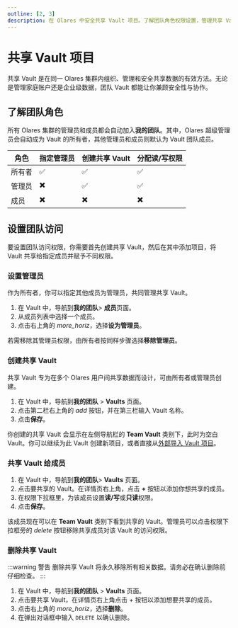 ```yaml
---
outline: [2, 3]
description: 在 Olares 中安全共享 Vault 项目。了解团队角色权限设置，管理共享 Vault 访问权限，实现团队成员间的安全协作。
---
```


# 共享 Vault 项目

共享 Vault 是在同一 Olares 集群内组织、管理和安全共享数据的有效方法。无论是管理家庭账户还是企业级数据，团队 Vault 都能让你兼顾安全性与协作。

## 了解团队角色

所有 Olares 集群的管理员和成员都会自动加入**我的团队**。其中，Olares 超级管理员会自动成为 Vault 的所有者，其他管理员和成员则默认为 Vault 团队成员。

| 角色           | 指定管理员        | 创建共享 Vault | 分配读/写权限  |
|--------------|------------------|----------------|--------------|
| 所有者         | ✅               | ✅             | ✅           |
| 管理员         | ✖️               | ✅             | ✅           |
| 成员           | ✖️               | ✖️             | ✖️           |

## 设置团队访问

要设置团队访问权限，你需要首先创建共享 Vault，然后在其中添加项目，将 Vault 共享给指定成员并赋予不同权限。

### 设置管理员

作为所有者，你可以指定其他成员为管理员，共同管理共享 Vault。

1.  在 Vault 中，导航到**我的团队**> **成员**页面。
2.  从成员列表中选择一个成员。
3.  点击右上角的 <i class="material-symbols-outlined">more_horiz</i>，选择**设为管理员**。

若需移除其管理员权限，由所有者按同样步骤选择**移除管理员**。

### 创建共享 Vault

共享 Vault 专为在多个 Olares 用户间共享数据而设计，可由所有者或管理员创建。

1.  在 Vault 中，导航到**我的团队** > **Vaults** 页面。
2.  点击第二栏右上角的 <i class="material-symbols-outlined">add</i> 按钮，并在第三栏输入 Vault 名称。
3.  点击**保存**。

你创建的共享 Vault 会显示在左侧导航栏的 **Team Vault** 类别下，此时为空白 Vault。你可以继续为此 Vault 创建新项目，或者直接从[外部导入 Vault 项目](vault-items.md#导入)。

### 共享 Vault 给成员

1.  在 Vault 中，导航到**我的团队**> **Vaults** 页面。
2.  点击要共享的 Vault。在详情页右上角，点击 **+** 按钮以添加你想共享的成员。
3.  在权限下拉框里，为该成员设置**读/写**或**只读**权限。
4.  点击**保存**。

该成员现在可以在 **Team Vault** 类别下看到共享的 Vault。管理员可以点击权限下拉框旁的 <i class="material-symbols-outlined">delete</i> 按钮移除共享成员对该 Vault 的访问权限。

### 删除共享 Vault

:::warning 警告
删除共享 Vault 将永久移除所有相关数据。请务必在确认删除前仔细检查。
:::

1. 在 Vault 中，导航到**我的团队** > **Vaults** 页面。
2. 点击要共享 Vault，在详情页右上角点击 + 按钮以添加想要共享的成员。
3. 点击右上角的 <i class="material-symbols-outlined">more_horiz</i>，选择**删除**。
4. 在弹出对话框中输入 `DELETE` 以确认删除。
